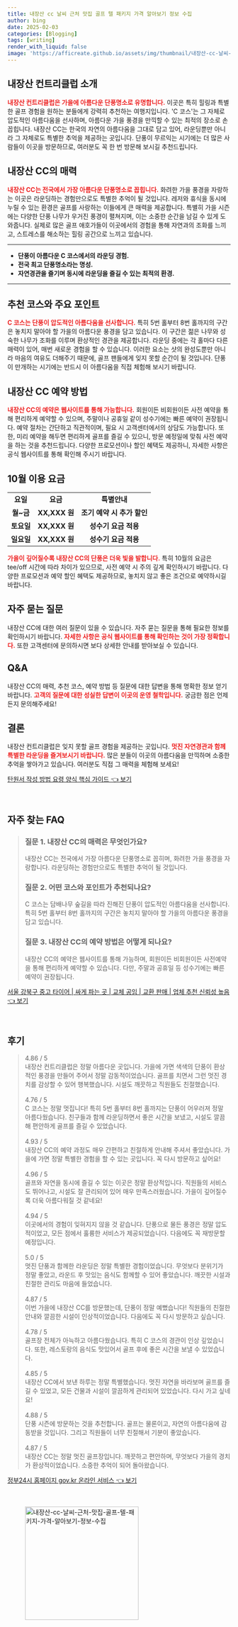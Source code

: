 ```yaml
---
title: 내장산 cc 날씨 근처 맛집 골프 텔 패키지 가격 알아보기 정보 수집
author: bing
date: 2025-02-03
categories: [Blogging]
tags: [writing]
render_with_liquid: false
image: 'https://afficreate.github.io/assets/img/thumbnail/내장산-cc-날씨-근처-맛집-골프-텔-패키지-가격-알아보기-정보-수집.webp'
---
```



<h2 id='내장산_컨트리클럽_소개'>내장산 컨트리클럽 소개</h2>

<p><b><span style="color: #ee2323;">내장산 컨트리클럽은 가을에 아름다운 단풍명소로 유명합니다.</span></b> 이곳은 특히 힐링과 특별한 골프 경험을 원하는 분들에게 강력히 추천하는 여행지입니다. 'C 코스'는 그 자체로 압도적인 아름다움을 선사하며, 아름다운 가을 풍경을 만끽할 수 있는 최적의 장소로 손꼽힙니다. 내장산 CC는 한국의 자연의 아름다움을 그대로 담고 있어, 라운딩뿐만 아니라 그 자체로도 특별한 추억을 제공하는 곳입니다. 단풍이 무르익는 시기에는 더 많은 사람들이 이곳을 방문하므로, 여러분도 꼭 한 번 방문해 보시길 추천드립니다.</p>

<h2 id='내장산_CC의_매력'>내장산 CC의 매력</h2>

<p><b><span style="color: #ee2323;">내장산 CC는 전국에서 가장 아름다운 단풍명소로 꼽힙니다.</span></b> 화려한 가을 풍경을 자랑하는 이곳은 라운딩하는 경험만으로도 특별한 추억이 될 것입니다. 레저와 휴식을 동시에 누릴 수 있는 환경은 골프를 사랑하는 이들에게 큰 매력을 제공합니다. 특별히 가을 시즌에는 다양한 단풍 나무가 우거진 풍경이 펼쳐지며, 이는 소중한 순간을 남길 수 있게 도와줍니다. 실제로 많은 골프 애호가들이 이곳에서의 경험을 통해 자연과의 조화를 느끼고, 스트레스를 해소하는 힐링 공간으로 느끼고 있습니다.</p>

<hr />

<ul>
    <li><b>단풍이 아름다운 C 코스에서의 라운딩 경험.</b></li>
    <li><b>전국 최고 단풍명소라는 명성.</b></li>
    <li><b>자연경관을 즐기며 동시에 라운딩을 즐길 수 있는 최적의 환경.</b></li>
</ul>

<hr />

<h2 id='추천_코스와_주요_포인트'>추천 코스와 주요 포인트</h2>

<p><b><span style="color: #ee2323;">C 코스는 단풍이 압도적인 아름다움을 선사합니다.</span></b> 특히 5번 홀부터 8번 홀까지의 구간은 놓치지 말아야 할 가을의 아름다운 풍경을 담고 있습니다. 이 구간은 젊은 나무와 성숙한 나무가 조화를 이루며 환상적인 경관을 제공합니다. 라운딩 중에는 각 홀마다 다른 매력이 있어, 매번 새로운 경험을 할 수 있습니다. 이러한 요소는 샷의 완성도뿐만 아니라 마음의 여유도 더해주기 때문에, 골프 팬들에게 잊지 못할 순간이 될 것입니다. 단풍이 만개하는 시기에는 반드시 이 아름다움을 직접 체험해 보시기 바랍니다.</p>

<h2 id='내장산_CC_예약_방법'>내장산 CC 예약 방법</h2>

<p><b><span style="color: #ee2323;">내장산 CC의 예약은 웹사이트를 통해 가능합니다.</span></b> 회원이든 비회원이든 사전 예약을 통해 편리하게 예약할 수 있으며, 주말이나 공휴일 같이 성수기에는 빠른 예약이 권장됩니다. 예약 절차는 간단하고 직관적이며, 필요 시 고객센터에서의 상담도 가능합니다. 또한, 미리 예약을 해두면 편리하게 골프를 즐길 수 있으니, 방문 예정일에 맞춰 사전 예약을 하는 것을 추천드립니다. 다양한 프로모션이나 할인 혜택도 제공하니, 자세한 사항은 공식 웹사이트를 통해 확인해 주시기 바랍니다.</p>

<h2 id='10월_이용요금'>10월 이용 요금</h2>

<table>
    <tr>
        <td style="text-align: center; height: 17px;"><b>요일</b></td>
        <td style="text-align: center; height: 17px;"><b>요금</b></td>
        <td style="text-align: center; height: 17px;"><b>특별안내</b></td>
    </tr>
    <tr>
        <td style="text-align: center; height: 17px;"><b>월~금</b></td>
        <td style="text-align: center; height: 17px;"><b>XX,XXX 원</b></td>
        <td style="text-align: center; height: 17px;"><b>조기 예약 시 추가 할인</b></td>
    </tr>
    <tr>
        <td style="text-align: center; height: 17px;"><b>토요일</b></td>
        <td style="text-align: center; height: 17px;"><b>XX,XXX 원</b></td>
        <td style="text-align: center; height: 17px;"><b>성수기 요금 적용</b></td>
    </tr>
    <tr>
        <td style="text-align: center; height: 17px;"><b>일요일</b></td>
        <td style="text-align: center; height: 17px;"><b>XX,XXX 원</b></td>
        <td style="text-align: center; height: 17px;"><b>성수기 요금 적용</b></td>
    </tr>
</table>

<p><b><span style="color: #ee2323;">가을이 깊어질수록 내장산 CC의 단풍은 더욱 빛을 발합니다.</span></b> 특히 10월의 요금은 tee/off 시간에 따라 차이가 있으므로, 사전 예약 시 주의 깊게 확인하시기 바랍니다. 다양한 프로모션과 예약 할인 혜택도 제공하므로, 놓치지 않고 좋은 조건으로 예약하시길 바랍니다.</p>

<h2 id='자주_묻는_질문'>자주 묻는 질문</h2>

<p>내장산 CC에 대한 여러 질문이 있을 수 있습니다. 자주 묻는 질문을 통해 필요한 정보를 확인하시기 바랍니다. <b><span style="color: #ee2323;">자세한 사항은 공식 웹사이트를 통해 확인하는 것이 가장 정확합니다.</span></b> 또한 고객센터에 문의하시면 보다 상세한 안내를 받아보실 수 있습니다. </p>

<h2 id='QNA'>Q&A</h2>

<p>내장산 CC의 매력, 추천 코스, 예약 방법 등 질문에 대한 답변을 통해 명확한 정보 얻기 바랍니다. <b><span style="color: #ee2323;">고객의 질문에 대한 성실한 답변이 이곳의 운영 철학입니다.</span></b> 궁금한 점은 언제든지 문의해주세요!</p>

<h2 id='결론'>결론</h2>

<p>내장산 컨트리클럽은 잊지 못할 골프 경험을 제공하는 곳입니다. <b><span style="color: #ee2323;">멋진 자연경관과 함께 특별한 라운딩을 즐겨보시기 바랍니다.</span></b> 많은 분들이 이곳의 아름다움을 만끽하며 소중한 추억을 쌓아가고 있습니다. 여러분도 직접 그 매력을 체험해 보세요!</p>


<p><a class="click-button" title="탄원서 작성 방법 요령 양식 핵심 가이드" href="https://afficreate.github.io/posts/%ED%83%84%EC%9B%90%EC%84%9C-%EC%9E%91%EC%84%B1-%EB%B0%A9%EB%B2%95-%EC%9A%94%EB%A0%B9-%EC%96%91%EC%8B%9D-%ED%95%B5%EC%8B%AC-%EA%B0%80%EC%9D%B4%EB%93%9C/" rel="dofollow">탄원서 작성 방법 요령 양식 핵심 가이드 👈 보기</a></p><br>
<h2 id='자주_찾는_FAQ'>자주 찾는 FAQ</h2>
<div itemscope="" itemtype="https://schema.org/FAQPage"> 
<blockquote> 
<div itemscope="" itemprop="mainEntity" itemtype="https://schema.org/Question"> 
<h3 itemprop="name">질문 1. 내장산 CC의 매력은 무엇인가요?</h3> 
<div itemscope="" itemprop="acceptedAnswer" itemtype="https://schema.org/Answer"> 
<span itemprop="text"> 
<p>내장산 CC는 전국에서 가장 아름다운 단풍명소로 꼽히며, 화려한 가을 풍경을 자랑합니다. 라운딩하는 경험만으로도 특별한 추억이 될 것입니다.</p> 
</span> 
</div> 
</div> 

<div itemscope="" itemprop="mainEntity" itemtype="https://schema.org/Question"> 
<h3 itemprop="name">질문 2. 어떤 코스와 포인트가 추천되나요?</h3> 
<div itemscope="" itemprop="acceptedAnswer" itemtype="https://schema.org/Answer"> 
<span itemprop="text"> 
<p>C 코스는 담배나무 숲길을 따라 진해진 단풍이 압도적인 아름다움을 선사합니다. 특히 5번 홀부터 8번 홀까지의 구간은 놓치지 말아야 할 가을의 아름다운 풍경을 담고 있습니다.</p> 
</span> 
</div> 
</div> 

<div itemscope="" itemprop="mainEntity" itemtype="https://schema.org/Question"> 
<h3 itemprop="name">질문 3. 내장산 CC의 예약 방법은 어떻게 되나요?</h3> 
<div itemscope="" itemprop="acceptedAnswer" itemtype="https://schema.org/Answer"> 
<span itemprop="text"> 
<p>내장산 CC의 예약은 웹사이트를 통해 가능하며, 회원이든 비회원이든 사전예약을 통해 편리하게 예약할 수 있습니다. 다만, 주말과 공휴일 등 성수기에는 빠른 예약이 권장됩니다.</p> 
</span> 
</div> 
</div> 

</blockquote> 
</div>
<p><a class="click-button" title="서울 강북구 중고 타이어 | 싸게 파는 곳 | 교체 공임 | 교환 판매 | 업체 추천 신뢰성 높음" href="https://afficreate.github.io/posts/%EC%84%9C%EC%9A%B8-%EA%B0%95%EB%B6%81%EA%B5%AC-%EC%A4%91%EA%B3%A0-%ED%83%80%EC%9D%B4%EC%96%B4-%EC%8B%B8%EA%B2%8C-%ED%8C%8C%EB%8A%94-%EA%B3%B3-%EA%B5%90%EC%B2%B4-%EA%B3%B5%EC%9E%84-%EA%B5%90%ED%99%98-%ED%8C%90%EB%A7%A4-%EC%97%85%EC%B2%B4-%EC%B6%94%EC%B2%9C-%EC%8B%A0%EB%A2%B0%EC%84%B1-%EB%86%92%EC%9D%8C/" rel="dofollow">서울 강북구 중고 타이어 | 싸게 파는 곳 | 교체 공임 | 교환 판매 | 업체 추천 신뢰성 높음 👈 보기</a></p><br>
<h2 id='후기'>후기</h2>
<div itemscope itemtype="https://schema.org/Product">
  <blockquote>
  <div itemprop="review" itemscope itemtype="https://schema.org/Review">
      <div itemprop="reviewRating" itemscope itemtype="https://schema.org/Rating"> <span itemprop="ratingValue">4.86</span> / <span itemprop="bestRating">5</span> </div>
      <span itemprop="reviewBody">내장산 컨트리클럽은 정말 아름다운 곳입니다. 가을에 가면 색색의 단풍이 환상적인 풍경을 만들어 주어서 정말 감동적이었습니다. 골프를 치면서 그런 멋진 경치를 감상할 수 있어 행복했습니다. 시설도 깨끗하고 직원들도 친절했습니다.</span>
  </div>
  <br>
  <div itemprop="review" itemscope itemtype="https://schema.org/Review">
      <div itemprop="reviewRating" itemscope itemtype="https://schema.org/Rating"> <span itemprop="ratingValue">4.76</span> / <span itemprop="bestRating">5</span> </div>
      <span itemprop="reviewBody">C 코스는 정말 멋집니다! 특히 5번 홀부터 8번 홀까지는 단풍이 어우러져 정말 아름다웠습니다. 친구들과 함께 라운딩하면서 좋은 시간을 보냈고, 시설도 깔끔해 편안하게 골프를 즐길 수 있었습니다.</span>
  </div>
  <br>
  <div itemprop="review" itemscope itemtype="https://schema.org/Review">
      <div itemprop="reviewRating" itemscope itemtype="https://schema.org/Rating"> <span itemprop="ratingValue">4.93</span> / <span itemprop="bestRating">5</span> </div>
      <span itemprop="reviewBody">내장산 CC의 예약 과정도 매우 간편하고 친절하게 안내해 주셔서 좋았습니다. 가을에 가면 정말 특별한 경험을 할 수 있는 곳입니다. 꼭 다시 방문하고 싶어요!</span>
  </div>
  <br>
  <div itemprop="review" itemscope itemtype="https://schema.org/Review">
      <div itemprop="reviewRating" itemscope itemtype="https://schema.org/Rating"> <span itemprop="ratingValue">4.96</span> / <span itemprop="bestRating">5</span> </div>
      <span itemprop="reviewBody">골프와 자연을 동시에 즐길 수 있는 이곳은 정말 환상적입니다. 직원들의 서비스도 뛰어나고, 시설도 잘 관리되어 있어 매우 만족스러웠습니다. 가을이 깊어질수록 더욱 아름다워질 것 같네요!</span>
  </div>
  <br>
  <div itemprop="review" itemscope itemtype="https://schema.org/Review">
      <div itemprop="reviewRating" itemscope itemtype="https://schema.org/Rating"> <span itemprop="ratingValue">4.94</span> / <span itemprop="bestRating">5</span> </div>
      <span itemprop="reviewBody">이곳에서의 경험이 잊혀지지 않을 것 같습니다. 단풍으로 물든 풍경은 정말 압도적이었고, 모든 점에서 훌륭한 서비스가 제공되었습니다. 다음에도 꼭 재방문할 예정입니다.</span>
  </div>
  <br>
  <div itemprop="review" itemscope itemtype="https://schema.org/Review">
      <div itemprop="reviewRating" itemscope itemtype="https://schema.org/Rating"> <span itemprop="ratingValue">5.0</span> / <span itemprop="bestRating">5</span> </div>
      <span itemprop="reviewBody">멋진 단풍과 함께한 라운딩은 정말 특별한 경험이었습니다. 무엇보다 분위기가 정말 좋았고, 라운드 후 맛있는 음식도 함께할 수 있어 좋았습니다. 깨끗한 시설과 친절한 관리도 마음에 들었습니다.</span>
  </div>
  <br>
  <div itemprop="review" itemscope itemtype="https://schema.org/Review">
      <div itemprop="reviewRating" itemscope itemtype="https://schema.org/Rating"> <span itemprop="ratingValue">4.87</span> / <span itemprop="bestRating">5</span> </div>
      <span itemprop="reviewBody">이번 가을에 내장산 CC를 방문했는데, 단풍이 정말 예뻤습니다! 직원들의 친절한 안내와 깔끔한 시설이 인상적이었습니다. 다음에도 꼭 다시 방문하고 싶습니다.</span>
  </div>
  <br>
  <div itemprop="review" itemscope itemtype="https://schema.org/Review">
      <div itemprop="reviewRating" itemscope itemtype="https://schema.org/Rating"> <span itemprop="ratingValue">4.78</span> / <span itemprop="bestRating">5</span> </div>
      <span itemprop="reviewBody">골프장 전체가 아늑하고 아름다웠습니다. 특히 C 코스의 경관이 인상 깊었습니다. 또한, 레스토랑의 음식도 맛있어서 골프 후에 좋은 시간을 보낼 수 있었습니다.</span>
  </div>
  <br>
  <div itemprop="review" itemscope itemtype="https://schema.org/Review">
      <div itemprop="reviewRating" itemscope itemtype="https://schema.org/Rating"> <span itemprop="ratingValue">4.85</span> / <span itemprop="bestRating">5</span> </div>
      <span itemprop="reviewBody">내장산 CC에서 보낸 하루는 정말 특별했습니다. 멋진 자연을 바라보며 골프를 즐길 수 있었고, 모든 건물과 시설이 깔끔하게 관리되어 있었습니다. 다시 가고 싶네요!</span>
  </div>
  <br>
  <div itemprop="review" itemscope itemtype="https://schema.org/Review">
      <div itemprop="reviewRating" itemscope itemtype="https://schema.org/Rating"> <span itemprop="ratingValue">4.88</span> / <span itemprop="bestRating">5</span> </div>
      <span itemprop="reviewBody">단풍 시즌에 방문하는 것을 추천합니다. 골프는 물론이고, 자연의 아름다움에 감동받을 것입니다. 그리고 직원들이 너무 친절해서 기분이 좋았습니다.</span>
  </div>
  <br>
  <div itemprop="review" itemscope itemtype="https://schema.org/Review">
      <div itemprop="reviewRating" itemscope itemtype="https://schema.org/Rating"> <span itemprop="ratingValue">4.87</span> / <span itemprop="bestRating">5</span> </div>
      <span itemprop="reviewBody">내장산 CC는 정말 멋진 골프장입니다. 깨끗하고 편안하며, 무엇보다 가을의 경치가 환상적이었습니다. 소중한 추억이 되어 돌아왔습니다.</span>
  </div>
  </blockquote>
</div>
<p><a class="click-button" title="정부24시 홈페이지 gov.kr 온라인 서비스" href="https://afficreate.github.io/posts/%EC%A0%95%EB%B6%8024%EC%8B%9C-%ED%99%88%ED%8E%98%EC%9D%B4%EC%A7%80-gov.kr-%EC%98%A8%EB%9D%BC%EC%9D%B8-%EC%84%9C%EB%B9%84%EC%8A%A4/" rel="dofollow">정부24시 홈페이지 gov.kr 온라인 서비스 👈 보기</a></p><br>
<figure class="image"><img src="https://afficreate.github.io/assets/img/thumbnail/내장산-cc-날씨-근처-맛집-골프-텔-패키지-가격-알아보기-정보-수집.webp" alt="내장산-cc-날씨-근처-맛집-골프-텔-패키지-가격-알아보기-정보-수집" width="256" height="256"></figure>